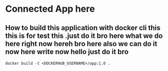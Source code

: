 # Connected App here 

## How to build this application with docker cli this this is for test this .just do it bro here what we do here right now hereh bro  here also we can do it now here write now hello just do it bro
```
docker build -t <DOCKERHUB_USERNAME>/app:1.0 .
```
